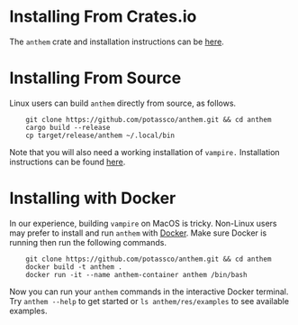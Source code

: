 # Installing From Crates.io
The `anthem` crate and installation instructions can be [here](https://crates.io/crates/anthem).

# Installing From Source
Linux users can build `anthem` directly from source, as follows.

```
    git clone https://github.com/potassco/anthem.git && cd anthem
    cargo build --release
    cp target/release/anthem ~/.local/bin
```

Note that you will also need a working installation of `vampire.`
Installation instructions can be found [here](https://vprover.github.io/).

# Installing with Docker
In our experience, building `vampire` on MacOS is tricky.
Non-Linux users may prefer to install and run `anthem` with [Docker](https://www.docker.com/).
Make sure Docker is running then run the following commands.

```
    git clone https://github.com/potassco/anthem.git && cd anthem
    docker build -t anthem .
    docker run -it --name anthem-container anthem /bin/bash
```
Now you can run your `anthem` commands in the interactive Docker terminal.
Try ``anthem --help`` to get started or ``ls anthem/res/examples`` to see available examples.
